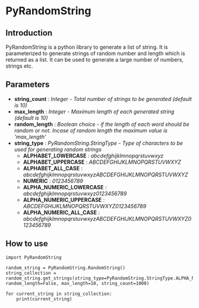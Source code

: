 # PyRandomString

## Introduction
PyRandomString is a python library to generate a list of string. 
It is parameterized to generate strings of random number and length which is returned as a list. It can be used to generate a large number of numbers, strings etc.



## Parameters
* **string_count**      : *Integer - Total number of strings to be generated (default is 10)*
* **max_length**      : *Integer - Maximum length of each generated string (default is 10)*
* **random_length**    : *Boolean choice - if the length of each word should be random or not. Incase of random length the maximum value is 'max_length'*
* **string_type** : *PyRandomString.StringType - Type of characters to be used for generating random strings*
    * **ALPHABET_LOWERCASE** : *abcdefghijklmnopqrstuvwxyz*
    * **ALPHABET_UPPERCASE** : *ABCDEFGHIJKLMNOPQRSTUVWXYZ*
    * **ALPHABET_ALL_CASE** : *abcdefghijklmnopqrstuvwxyzABCDEFGHIJKLMNOPQRSTUVWXYZ*
    * **NUMERIC** : *0123456789*
    * **ALPHA_NUMERIC_LOWERCASE** : *abcdefghijklmnopqrstuvwxyz0123456789*
    * **ALPHA_NUMERIC_UPPERCASE** : *ABCDEFGHIJKLMNOPQRSTUVWXYZ0123456789*
    * **ALPHA_NUMERIC_ALL_CASE** : *abcdefghijklmnopqrstuvwxyzABCDEFGHIJKLMNOPQRSTUVWXYZ0123456789*
    

## How to use

```
import PyRandomString

random_string = PyRandomString.RandomString()
string_collection = random_string.get_strings(string_type=PyRandomString.StringType.ALPHA_NUMERIC_ALL_CASE, random_length=False, max_length=10, string_count=1000)

for current_string in string_collection:
    print(current_string)
```
